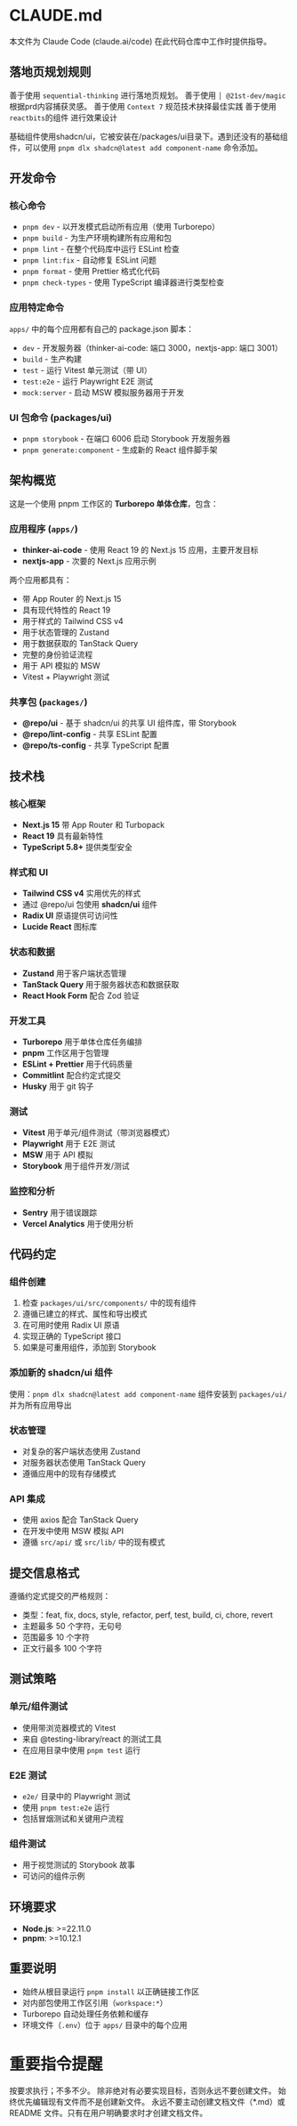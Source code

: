 # CLAUDE.md

本文件为 Claude Code (claude.ai/code) 在此代码仓库中工作时提供指导。

## 落地页规划规则

善于使用 `sequential-thinking` 进行落地页规划。
善于使用 `│ @21st-dev/magic` 根据prd内容捕获灵感。
善于使用 `Context 7` 规范技术抉择最佳实践
善于使用 `reactbits`的组件 进行效果设计

基础组件使用shadcn/ui，它被安装在/packages/ui目录下。遇到还没有的基础组件，可以使用 `pnpm dlx shadcn@latest add component-name` 命令添加。

## 开发命令

### 核心命令

- `pnpm dev` - 以开发模式启动所有应用（使用 Turborepo）
- `pnpm build` - 为生产环境构建所有应用和包
- `pnpm lint` - 在整个代码库中运行 ESLint 检查
- `pnpm lint:fix` - 自动修复 ESLint 问题
- `pnpm format` - 使用 Prettier 格式化代码
- `pnpm check-types` - 使用 TypeScript 编译器进行类型检查

### 应用特定命令

`apps/` 中的每个应用都有自己的 package.json 脚本：

- `dev` - 开发服务器（thinker-ai-code: 端口 3000，nextjs-app: 端口 3001）
- `build` - 生产构建
- `test` - 运行 Vitest 单元测试（带 UI）
- `test:e2e` - 运行 Playwright E2E 测试
- `mock:server` - 启动 MSW 模拟服务器用于开发

### UI 包命令 (packages/ui)

- `pnpm storybook` - 在端口 6006 启动 Storybook 开发服务器
- `pnpm generate:component` - 生成新的 React 组件脚手架

## 架构概览

这是一个使用 pnpm 工作区的 **Turborepo 单体仓库**，包含：

### 应用程序 (`apps/`)

- **thinker-ai-code** - 使用 React 19 的 Next.js 15 应用，主要开发目标
- **nextjs-app** - 次要的 Next.js 应用示例

两个应用都具有：

- 带 App Router 的 Next.js 15
- 具有现代特性的 React 19
- 用于样式的 Tailwind CSS v4
- 用于状态管理的 Zustand
- 用于数据获取的 TanStack Query
- 完整的身份验证流程
- 用于 API 模拟的 MSW
- Vitest + Playwright 测试

### 共享包 (`packages/`)

- **@repo/ui** - 基于 shadcn/ui 的共享 UI 组件库，带 Storybook
- **@repo/lint-config** - 共享 ESLint 配置
- **@repo/ts-config** - 共享 TypeScript 配置

## 技术栈

### 核心框架

- **Next.js 15** 带 App Router 和 Turbopack
- **React 19** 具有最新特性
- **TypeScript 5.8+** 提供类型安全

### 样式和 UI

- **Tailwind CSS v4** 实用优先的样式
- 通过 @repo/ui 包使用 **shadcn/ui** 组件
- **Radix UI** 原语提供可访问性
- **Lucide React** 图标库

### 状态和数据

- **Zustand** 用于客户端状态管理
- **TanStack Query** 用于服务器状态和数据获取
- **React Hook Form** 配合 Zod 验证

### 开发工具

- **Turborepo** 用于单体仓库任务编排
- **pnpm** 工作区用于包管理
- **ESLint + Prettier** 用于代码质量
- **Commitlint** 配合约定式提交
- **Husky** 用于 git 钩子

### 测试

- **Vitest** 用于单元/组件测试（带浏览器模式）
- **Playwright** 用于 E2E 测试
- **MSW** 用于 API 模拟
- **Storybook** 用于组件开发/测试

### 监控和分析

- **Sentry** 用于错误跟踪
- **Vercel Analytics** 用于使用分析

## 代码约定

### 组件创建

1. 检查 `packages/ui/src/components/` 中的现有组件
2. 遵循已建立的样式、属性和导出模式
3. 在可用时使用 Radix UI 原语
4. 实现正确的 TypeScript 接口
5. 如果是可重用组件，添加到 Storybook

### 添加新的 shadcn/ui 组件

使用：`pnpm dlx shadcn@latest add component-name`
组件安装到 `packages/ui/` 并为所有应用导出

### 状态管理

- 对复杂的客户端状态使用 Zustand
- 对服务器状态使用 TanStack Query
- 遵循应用中的现有存储模式

### API 集成

- 使用 axios 配合 TanStack Query
- 在开发中使用 MSW 模拟 API
- 遵循 `src/api/` 或 `src/lib/` 中的现有模式

## 提交信息格式

遵循约定式提交的严格规则：

- 类型：feat, fix, docs, style, refactor, perf, test, build, ci, chore, revert
- 主题最多 50 个字符，无句号
- 范围最多 10 个字符
- 正文行最多 100 个字符

## 测试策略

### 单元/组件测试

- 使用带浏览器模式的 Vitest
- 来自 @testing-library/react 的测试工具
- 在应用目录中使用 `pnpm test` 运行

### E2E 测试

- `e2e/` 目录中的 Playwright 测试
- 使用 `pnpm test:e2e` 运行
- 包括冒烟测试和关键用户流程

### 组件测试

- 用于视觉测试的 Storybook 故事
- 可访问的组件示例

## 环境要求

- **Node.js**: >=22.11.0
- **pnpm**: >=10.12.1

## 重要说明

- 始终从根目录运行 `pnpm install` 以正确链接工作区
- 对内部包使用工作区引用（`workspace:*`）
- Turborepo 自动处理任务依赖和缓存
- 环境文件（`.env`）位于 `apps/` 目录中的每个应用

# 重要指令提醒
按要求执行；不多不少。
除非绝对有必要实现目标，否则永远不要创建文件。
始终优先编辑现有文件而不是创建新文件。
永远不要主动创建文档文件（*.md）或 README 文件。只有在用户明确要求时才创建文档文件。